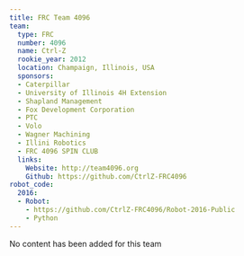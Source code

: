 ```yaml
---
title: FRC Team 4096
team:
  type: FRC
  number: 4096
  name: Ctrl-Z
  rookie_year: 2012
  location: Champaign, Illinois, USA
  sponsors:
  - Caterpillar
  - University of Illinois 4H Extension
  - Shapland Management
  - Fox Development Corporation
  - PTC
  - Volo
  - Wagner Machining
  - Illini Robotics
  - FRC 4096 SPIN CLUB
  links:
    Website: http://team4096.org
    Github: https://github.com/CtrlZ-FRC4096
robot_code:
  2016:
  - Robot:
    - https://github.com/CtrlZ-FRC4096/Robot-2016-Public
    - Python
---
```


No content has been added for this team